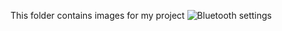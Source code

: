 This folder contains images for my project
![Bluetooth settings](https://github.com/user-attachments/assets/77798dd7-5e56-4f7e-bc55-fc56f04667e2)
